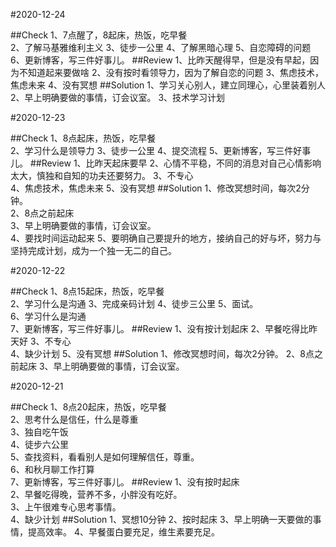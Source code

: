 #2020-12-24

##Check
1、7点醒了，8起床，热饭，吃早餐  
2、了解马基雅维利主义
3、徒步一公里
4、了解黑暗心理
5、自恋障碍的问题
6、更新博客，写三件好事儿。
##Review
1、比昨天醒得早，但是没有早起，因为不知道起来要做啥
2、没有按时看领导力，因为了解自恋的问题
3、焦虑技术，焦虑未来
4、没有冥想
##Solution
1、学习关心别人，建立同理心，心里装着别人
2、早上明确要做的事情，订会议室。 
3、技术学习计划


#2020-12-23

##Check
1、8点起床，热饭，吃早餐  
2、学习什么是领导力
3、徒步一公里
4、提交流程
5、更新博客，写三件好事儿。
##Review
1、比昨天起床要早
2、心情不平稳，不同的消息对自己心情影响太大，慎独和自知的功夫还要努力。
3、不专心  
4、焦虑技术，焦虑未来
5、没有冥想
##Solution
1、修改冥想时间，每次2分钟。  
2、8点之前起床  
3、早上明确要做的事情，订会议室。  
4、要找时间运动起来
5、要明确自己要提升的地方，接纳自己的好与坏，努力与坚持完成计划，成为一个独一无二的自己。


#2020-12-22

##Check
1、8点15起床，热饭，吃早餐  
2、学习什么是沟通
3、完成亲码计划
4、徒步三公里
5、面试。  
6、学习什么是沟通  
7、更新博客，写三件好事儿。
##Review
1、没有按计划起床
2、早餐吃得比昨天好
3、不专心  
4、缺少计划
5、没有冥想
##Solution
1、修改冥想时间，每次2分钟。
2、8点之前起床
3、早上明确要做的事情，订会议室。

#2020-12-21

##Check
1、8点20起床，热饭，吃早餐  
2、思考什么是信任，什么是尊重  
3、独自吃午饭  
4、徒步六公里  
5、查找资料，看看别人是如何理解信任，尊重。  
6、和秋月聊工作打算  
7、更新博客，写三件好事儿。
##Review
1、没有按时起床  
2、早餐吃得晚，营养不多，小胖没有吃好。  
3、上午很难专心思考事情。  
4、缺少计划
##Solution
1、冥想10分钟
2、按时起床
3、早上明确一天要做的事情，提高效率。
4、早餐蛋白要充足，维生素要充足。


